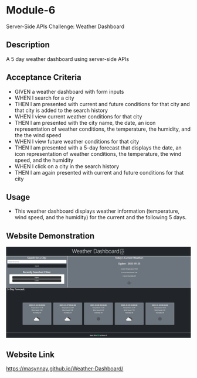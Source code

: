 # Module-6

Server-Side APIs Challenge: Weather Dashboard

## Description

 A 5 day weather dashboard using server-side APIs

## Acceptance Criteria
- GIVEN a weather dashboard with form inputs
- WHEN I search for a city
- THEN I am presented with current and future conditions for that city and that city is added to the search history
- WHEN I view current weather conditions for that city
- THEN I am presented with the city name, the date, an icon representation of weather conditions, the temperature, the humidity, and the the wind speed
- WHEN I view future weather conditions for that city
- THEN I am presented with a 5-day forecast that displays the date, an icon representation of weather conditions, the temperature, the wind speed, and the humidity
- WHEN I click on a city in the search history
- THEN I am again presented with current and future conditions for that city

## Usage

- This weather dashboard displays weather information (temperature, wind speed, and the humidity) for the current and the following 5 days. 

## Website Demonstration

![](./assets/images/WeatherDemo.png)

## Website Link

https://masynnay.github.io/Weather-Dashboard/